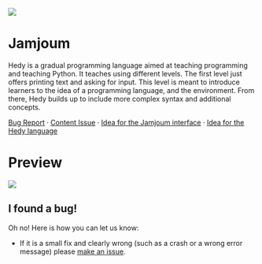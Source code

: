 ![](static/images/Hedy-logo-96x96-round.png)
<div id="top"></div>

# Jamjoum

Hedy is a gradual programming language aimed at teaching programming and teaching Python. It teaches using different levels. The first level just offers printing text and asking for input. This level is meant to introduce learners to the idea of a programming language, and the environment. From there, Hedy builds up to include more complex syntax and additional concepts.

[Bug Report](https://github.com/stoufix/jamjoum/issues/new?assignees=&labels=&projects=&template=bug_report.md&title=%5BBUG%5D) · [Content Issue](https://github.com/stoufix/jamjoum/issues/new?assignees=&labels=&projects=&template=content.md&title=%5BCONTENT%5D) · [Idea for the Jamjoum interface](https://github.com/stoufix/jamjoum/issues/new?assignees=&labels=&projects=&template=idea-for-the-hedy-interface.md&title=%5BUI+idea%5D) · [Idea for the Hedy language](https://github.com/stoufix/jamjoum/issues/new?assignees=&labels=&projects=&template=idea-for-the-hedy-language.md&title=%5BLANGUAGE+idea%5D)

# Preview

![](https://user-images.githubusercontent.com/1003685/230636245-668ef2a1-c38b-47cf-84e4-0896ee6a72e8.png)


## I found a bug!

Oh no! Here is how you can let us know:

* If it is a small fix and clearly wrong (such as a crash or a wrong error message) please [make an issue](https://github.com/stoufix/jamjoum/issues/new/choose). 



